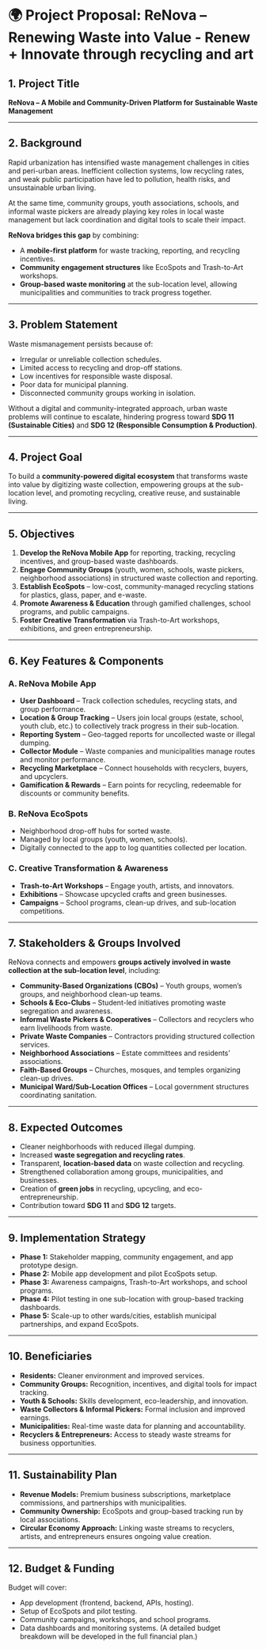 
# 🌍 **Project Proposal: ReNova – Renewing Waste into Value - Renew + Innovate through recycling and art**

## **1. Project Title**

**ReNova – A Mobile and Community-Driven Platform for Sustainable Waste Management**

---

## **2. Background**

Rapid urbanization has intensified waste management challenges in cities and peri-urban areas. Inefficient collection systems, low recycling rates, and weak public participation have led to pollution, health risks, and unsustainable urban living.

At the same time, community groups, youth associations, schools, and informal waste pickers are already playing key roles in local waste management but lack coordination and digital tools to scale their impact.

**ReNova bridges this gap** by combining:

* A **mobile-first platform** for waste tracking, reporting, and recycling incentives.
* **Community engagement structures** like EcoSpots and Trash-to-Art workshops.
* **Group-based waste monitoring** at the sub-location level, allowing municipalities and communities to track progress together.

---

## **3. Problem Statement**

Waste mismanagement persists because of:

* Irregular or unreliable collection schedules.
* Limited access to recycling and drop-off stations.
* Low incentives for responsible waste disposal.
* Poor data for municipal planning.
* Disconnected community groups working in isolation.

Without a digital and community-integrated approach, urban waste problems will continue to escalate, hindering progress toward **SDG 11 (Sustainable Cities)** and **SDG 12 (Responsible Consumption & Production)**.

---

## **4. Project Goal**

To build a **community-powered digital ecosystem** that transforms waste into value by digitizing waste collection, empowering groups at the sub-location level, and promoting recycling, creative reuse, and sustainable living.

---

## **5. Objectives**

1. **Develop the ReNova Mobile App** for reporting, tracking, recycling incentives, and group-based waste dashboards.
2. **Engage Community Groups** (youth, women, schools, waste pickers, neighborhood associations) in structured waste collection and reporting.
3. **Establish EcoSpots** – low-cost, community-managed recycling stations for plastics, glass, paper, and e-waste.
4. **Promote Awareness & Education** through gamified challenges, school programs, and public campaigns.
5. **Foster Creative Transformation** via Trash-to-Art workshops, exhibitions, and green entrepreneurship.

---

## **6. Key Features & Components**

### **A. ReNova Mobile App**

* **User Dashboard** – Track collection schedules, recycling stats, and group performance.
* **Location & Group Tracking** – Users join local groups (estate, school, youth club, etc.) to collectively track progress in their sub-location.
* **Reporting System** – Geo-tagged reports for uncollected waste or illegal dumping.
* **Collector Module** – Waste companies and municipalities manage routes and monitor performance.
* **Recycling Marketplace** – Connect households with recyclers, buyers, and upcyclers.
* **Gamification & Rewards** – Earn points for recycling, redeemable for discounts or community benefits.

### **B. ReNova EcoSpots**

* Neighborhood drop-off hubs for sorted waste.
* Managed by local groups (youth, women, schools).
* Digitally connected to the app to log quantities collected per location.

### **C. Creative Transformation & Awareness**

* **Trash-to-Art Workshops** – Engage youth, artists, and innovators.
* **Exhibitions** – Showcase upcycled crafts and green businesses.
* **Campaigns** – School programs, clean-up drives, and sub-location competitions.

---

## **7. Stakeholders & Groups Involved**

ReNova connects and empowers **groups actively involved in waste collection at the sub-location level**, including:

* **Community-Based Organizations (CBOs)** – Youth groups, women’s groups, and neighborhood clean-up teams.
* **Schools & Eco-Clubs** – Student-led initiatives promoting waste segregation and awareness.
* **Informal Waste Pickers & Cooperatives** – Collectors and recyclers who earn livelihoods from waste.
* **Private Waste Companies** – Contractors providing structured collection services.
* **Neighborhood Associations** – Estate committees and residents’ associations.
* **Faith-Based Groups** – Churches, mosques, and temples organizing clean-up drives.
* **Municipal Ward/Sub-Location Offices** – Local government structures coordinating sanitation.

---

## **8. Expected Outcomes**

* Cleaner neighborhoods with reduced illegal dumping.
* Increased **waste segregation and recycling rates**.
* Transparent, **location-based data** on waste collection and recycling.
* Strengthened collaboration among groups, municipalities, and businesses.
* Creation of **green jobs** in recycling, upcycling, and eco-entrepreneurship.
* Contribution toward **SDG 11** and **SDG 12** targets.

---

## **9. Implementation Strategy**

* **Phase 1:** Stakeholder mapping, community engagement, and app prototype design.
* **Phase 2:** Mobile app development and pilot EcoSpots setup.
* **Phase 3:** Awareness campaigns, Trash-to-Art workshops, and school programs.
* **Phase 4:** Pilot testing in one sub-location with group-based tracking dashboards.
* **Phase 5:** Scale-up to other wards/cities, establish municipal partnerships, and expand EcoSpots.

---

## **10. Beneficiaries**

* **Residents:** Cleaner environment and improved services.
* **Community Groups:** Recognition, incentives, and digital tools for impact tracking.
* **Youth & Schools:** Skills development, eco-leadership, and innovation.
* **Waste Collectors & Informal Pickers:** Formal inclusion and improved earnings.
* **Municipalities:** Real-time waste data for planning and accountability.
* **Recyclers & Entrepreneurs:** Access to steady waste streams for business opportunities.

---

## **11. Sustainability Plan**

* **Revenue Models:** Premium business subscriptions, marketplace commissions, and partnerships with municipalities.
* **Community Ownership:** EcoSpots and group-based tracking run by local associations.
* **Circular Economy Approach:** Linking waste streams to recyclers, artists, and entrepreneurs ensures ongoing value creation.

---

## **12. Budget & Funding**

Budget will cover:

* App development (frontend, backend, APIs, hosting).
* Setup of EcoSpots and pilot testing.
* Community campaigns, workshops, and school programs.
* Data dashboards and monitoring systems.
  (A detailed budget breakdown will be developed in the full financial plan.)

